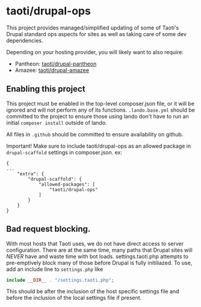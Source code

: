 # taoti/drupal-ops

This project provides managed/simplified updating of some of Taoti's Drupal standard ops aspects
for sites as well as taking care of some dev dependencies.

Depending on your hosting provider, you will likely want to also require:

- Pantheon: [taoti/drupal-pantheon](https://github.com/taoti/drupal-pantheon)
- Amazee: [taoti/drupal-amazee](https://github.com/taoti/drupal-amazee)

## Enabling this project

This project must be enabled in the top-level composer.json file, or it will be
ignored and will not perform any of its functions. `.lando.base.yml` should be
committed to the project to ensure those using lando don't have to run an
initial `composer install` outside of lando.

All files in `.github` should be committed to ensure availability on github.

Important! Make sure to include taoti/drupal-ops as an allowed package in 
`drupal-scaffold` settings in composer.json. ex:
```
{
...
    "extra": {
        "drupal-scaffold": {
            "allowed-packages": [
                "taoti/drupal-ops"
            ]
        }
    }
}
```

## Bad request blocking.

With most hosts that Taoti uses, we do not have direct access to server configuration.
There are at the same time, many paths that Drupal sites will *NEVER* have and waste
time with bot loads. settings.taoti.php attempts to pre-emptively block many of those
before Drupal is fully initiliazed. To use, add an include line to `settings.php` like
```php
include __DIR__ . "/settings.taoti.php";

```
This should be after the inclusion of the host specific settings file and before the 
inclusion of the local settings file if present.
